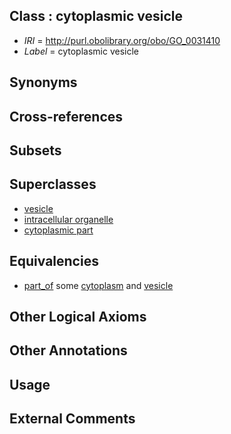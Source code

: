 
## Class : cytoplasmic vesicle

 * *IRI* = http://purl.obolibrary.org/obo/GO_0031410
 * *Label* = cytoplasmic vesicle

## Synonyms


## Cross-references


## Subsets


## Superclasses

 * [vesicle](../../GO/82/GO_0031982.md)
 * [intracellular organelle](../../GO/29/GO_0043229.md)
 * [cytoplasmic part](../../GO/44/GO_0044444.md)

## Equivalencies

 * [part_of](../../BFO/50/BFO_0000050.md) some [cytoplasm](../../GO/37/GO_0005737.md) and [vesicle](../../GO/82/GO_0031982.md)

## Other Logical Axioms


## Other Annotations


## Usage


## External Comments


